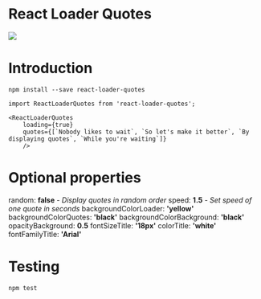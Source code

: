 # React Loader Quotes #

![](https://zippy.gfycat.com/DampBountifulGerenuk.gif)

# Introduction #

```
npm install --save react-loader-quotes
```
```
import ReactLoaderQuotes from 'react-loader-quotes';

<ReactLoaderQuotes
    loading={true}
    quotes={[`Nobody likes to wait`, `So let's make it better`, `By displaying quotes`, `While you're waiting`]}
    />
```

# Optional properties #

random: **false** - *Display quotes in random order*
speed: **1.5** - *Set speed of one quote in seconds*
backgroundColorLoader: **'yellow'**
backgroundColorQuotes: **'black'**
backgroundColorBackground: **'black'**
opacityBackground: **0.5**
fontSizeTitle: **'18px'**
colorTitle: **'white'**
fontFamilyTitle: **'Arial'**

# Testing #

```
npm test
```